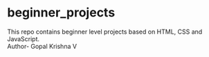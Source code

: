 # beginner_projects
This repo contains beginner level projects based on HTML, CSS and JavaScript.<br>
Author- Gopal Krishna V
